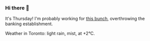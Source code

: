 ### Hi there :wave:

It's Thursday! I'm probably working for [this bunch](https://github.com/kohofinancial), overthrowing the banking establishment.

Weather in Toronto: light rain, mist, at +2°C.
